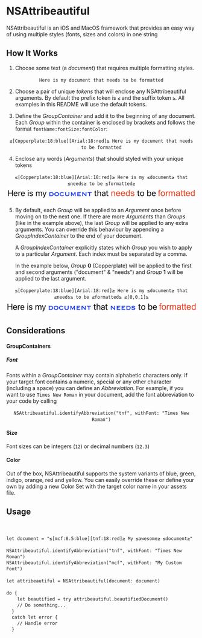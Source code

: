 # NSAttribeautiful

NSAttribeautiful is an iOS and MacOS framework that provides an easy way of using multiple styles (fonts, sizes and colors) in one string

## How It Works

1. Choose some text (a _document_) that requires multiple formatting styles.

<p align="center"><code>Here is my document that needs to be formatted</code></p>

2. Choose a pair of unique _tokens_ that will enclose any NSAttribeautiful arguments. By default the prefix token is `≤` and the suffix token `≥`. All examples in this README will use the default tokens.

3. Define the _GroupContainer_ and add it to the beginning of any document. Each _Group_ within the container is enclosed by brackets and follows the format `fontName:fontSize:fontColor`:

<p align="center"><code>≤[Copperplate:18:blue][Arial:18:red]≥ Here is my document that needs to be formatted</code></p>

4. Enclose any words (_Arguments_) that should styled with your unique tokens 

<p align="center">
  <code>≤[Copperplate:18:blue][Arial:18:red]≥ Here is my ≤document≥ that ≤needs≥ to be ≤formatted≥</code>
  <img src="/Assets/formatted0.png" />
</p>

5. By default, each _Group_ will be applied to an _Argument_ once before moving on to the next one. If there are more _Arguments_ than _Groups_ (like in the example above), the last _Group_ will be applied to any extra arguments. You can override this behaviour by appending a _GroupIndexContainer_ to the end of your document.<p>A _GroupIndexContainer_ explicitly states which _Group_ you wish to apply to a particular _Argument_. Each index must be separated by a comma.</p><p>In the example below, _Group_ **0** (Copperplate) will be applied to the first and second arguments ("document" & "needs") and _Group_ **1** will be applied to the last argument.</p>

<p align="center">
  <code>≤[Copperplate:18:blue][Arial:18:red]≥ Here is my ≤document≥ that ≤needs≥ to be ≤formatted≥ ≤[0,0,1]≥</code>
  <img src="/Assets/formatted1.png" />
</p>

## Considerations

#### GroupContainers

##### Font
Fonts within a _GroupContainer_ may contain alphabetic characters only. If your target font contains a numeric, special or any other character (including a space) you can define an _Abbreviation_. For example, if you want to use `Times New Roman` in your document, add the font abbreviation to your code by calling 

<p align="center">
  <code>NSAttribeautiful.identifyAbbreviation("tnf", withFont: "Times New Roman")</code>
</p>

#### Size
Font sizes can be integers (`12`) or decimal numbers (`12.3`)

#### Color
Out of the box, NSAttribeautiful supports the system variants of blue, green, indigo, orange, red and yellow. You can easily override these or define your own by adding a new Color Set with the target color name in your assets file.

## Usage
<pre><code>

let document = "≤[mcf:8.5:blue][tnf:18:red]≥ My ≤awesome≥ ≤document≥"

NSAttribeautiful.identifyAbbreviation("tnf", withFont: "Times New Roman")
NSAttribeautiful.identifyAbbreviation("mcf", withFont: "My Custom Font")

let attribeautiful = NSAttribeautiful(document: document)

do {
    let beautified = try attribeautiful.beautifiedDocument()
    // Do something...
  }
  catch let error {
    // Handle error
  }</code></pre>

